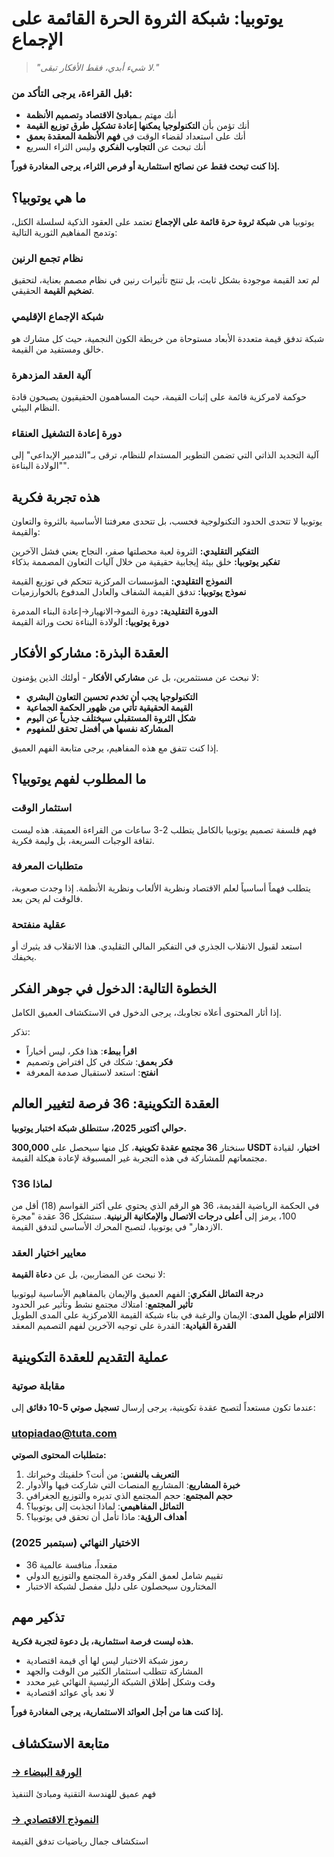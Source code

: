# يوتوبيا: شبكة الثروة الحرة القائمة على الإجماع

> *"لا شيء أبدي، فقط الأفكار تبقى."*  

### قبل القراءة، يرجى التأكد من:

- أنك مهتم بـ**مبادئ الاقتصاد** و**تصميم الأنظمة**
- أنك تؤمن بأن **التكنولوجيا يمكنها إعادة تشكيل طرق توزيع القيمة**
- أنك على استعداد لقضاء الوقت في **فهم الأنظمة المعقدة بعمق**
- أنك تبحث عن **التجاوب الفكري** وليس الثراء السريع

**إذا كنت تبحث فقط عن نصائح استثمارية أو فرص الثراء، يرجى المغادرة فوراً.**


## ما هي يوتوبيا؟

يوتوبيا هي **شبكة ثروة حرة قائمة على الإجماع** تعتمد على العقود الذكية لسلسلة الكتل، وتدمج المفاهيم الثورية التالية:

### نظام تجمع الرنين
لم تعد القيمة موجودة بشكل ثابت، بل تنتج تأثيرات رنين في نظام مصمم بعناية، لتحقيق **تضخيم القيمة** الحقيقي.

### شبكة الإجماع الإقليمي  
شبكة تدفق قيمة متعددة الأبعاد مستوحاة من خريطة الكون النجمية، حيث كل مشارك هو خالق ومستفيد من القيمة.

### آلية العقد المزدهرة
حوكمة لامركزية قائمة على إثبات القيمة، حيث المساهمون الحقيقيون يصبحون قادة النظام البيئي.

### دورة إعادة التشغيل العنقاء
آلية التجديد الذاتي التي تضمن التطوير المستدام للنظام، ترقى بـ"التدمير الإبداعي" إلى "الولادة البناءة".


## هذه تجربة فكرية

يوتوبيا لا تتحدى الحدود التكنولوجية فحسب، بل تتحدى معرفتنا الأساسية بالثروة والتعاون والقيمة:

**التفكير التقليدي:** الثروة لعبة محصلتها صفر، النجاح يعني فشل الآخرين  
**تفكير يوتوبيا:** خلق بيئة إيجابية حقيقية من خلال آليات التعاون المصممة بذكاء

**النموذج التقليدي:** المؤسسات المركزية تتحكم في توزيع القيمة  
**نموذج يوتوبيا:** تدفق القيمة الشفاف والعادل المدفوع بالخوارزميات

**الدورة التقليدية:** دورة النمو→الانهيار→إعادة البناء المدمرة  
**دورة يوتوبيا:** الولادة البناءة تحت وراثة القيمة


## العقدة البذرة: مشاركو الأفكار

لا نبحث عن مستثمرين، بل عن **مشاركي الأفكار** - أولئك الذين يؤمنون:

- **التكنولوجيا يجب أن تخدم تحسين التعاون البشري**
- **القيمة الحقيقية تأتي من ظهور الحكمة الجماعية**  
- **شكل الثروة المستقبلي سيختلف جذرياً عن اليوم**
- **المشاركة نفسها هي أفضل تحقق للمفهوم**

إذا كنت تتفق مع هذه المفاهيم، يرجى متابعة الفهم العميق.


## ما المطلوب لفهم يوتوبيا؟

### استثمار الوقت
فهم فلسفة تصميم يوتوبيا بالكامل يتطلب 2-3 ساعات من القراءة العميقة. هذه ليست ثقافة الوجبات السريعة، بل وليمة فكرية.

### متطلبات المعرفة  
يتطلب فهماً أساسياً لعلم الاقتصاد ونظرية الألعاب ونظرية الأنظمة. إذا وجدت صعوبة، فالوقت لم يحن بعد.

### عقلية منفتحة
استعد لقبول الانقلاب الجذري في التفكير المالي التقليدي. هذا الانقلاب قد يثيرك أو يخيفك.


## الخطوة التالية: الدخول في جوهر الفكر

إذا أثار المحتوى أعلاه تجاوبك، يرجى الدخول في الاستكشاف العميق الكامل.

تذكر:
- **اقرأ ببطء**: هذا فكر، ليس أخباراً
- **فكر بعمق**: شكك في كل افتراض وتصميم
- **انفتح**: استعد لاستقبال صدمة المعرفة


## العقدة التكوينية: 36 فرصة لتغيير العالم

**حوالي أكتوبر 2025، ستنطلق شبكة اختبار يوتوبيا.**

سنختار **36 مجتمع عقدة تكوينية**، كل منها سيحصل على **300,000 USDT اختبار**، لقيادة مجتمعاتهم للمشاركة في هذه التجربة غير المسبوقة لإعادة هيكلة القيمة.

### لماذا 36؟

في الحكمة الرياضية القديمة، 36 هو الرقم الذي يحتوي على أكثر القواسم (18) أقل من 100، يرمز إلى **أعلى درجات الاتصال والإمكانية الرنينية**. ستشكل 36 عقدة "مجرة الازدهار" في يوتوبيا، لتصبح المحرك الأساسي لتدفق القيمة.

### معايير اختيار العقد

لا نبحث عن المضاربين، بل عن **دعاة القيمة**:

**درجة التماثل الفكري**: الفهم العميق والإيمان بالمفاهيم الأساسية ليوتوبيا  
**تأثير المجتمع**: امتلاك مجتمع نشط وتأثير عبر الحدود  
**الالتزام طويل المدى**: الإيمان والرغبة في بناء شبكة القيمة اللامركزية على المدى الطويل  
**القدرة القيادية**: القدرة على توجيه الآخرين لفهم التصميم المعقد  


## عملية التقديم للعقدة التكوينية

### مقابلة صوتية
عندما تكون مستعداً لتصبح عقدة تكوينية، يرجى إرسال **تسجيل صوتي 5-10 دقائق** إلى:  
### utopiadao@tuta.com

**متطلبات المحتوى الصوتي:**
1. **التعريف بالنفس**: من أنت؟ خلفيتك وخبراتك
2. **خبرة المشاريع**: المشاريع المنصات التي شاركت فيها والأدوار
3. **حجم المجتمع**: حجم المجتمع الذي تديره والتوزيع الجغرافي
4. **التماثل المفاهيمي**: لماذا انجذبت إلى يوتوبيا؟
5. **أهداف الرؤية**: ماذا تأمل أن تحقق في يوتوبيا؟

### الاختيار النهائي (سبتمبر 2025)
- 36 مقعداً، منافسة عالمية
- تقييم شامل لعمق الفكر وقدرة المجتمع والتوزيع الدولي
- المختارون سيحصلون على دليل مفصل لشبكة الاختبار


## تذكير مهم

**هذه ليست فرصة استثمارية، بل دعوة لتجربة فكرية.**

- رموز شبكة الاختبار ليس لها أي قيمة اقتصادية
- المشاركة تتطلب استثمار الكثير من الوقت والجهد
- وقت وشكل إطلاق الشبكة الرئيسية النهائي غير محدد
- لا نعد بأي عوائد اقتصادية

**إذا كنت هنا من أجل العوائد الاستثمارية، يرجى المغادرة فوراً.**


## متابعة الاستكشاف

### [→ الورقة البيضاء](/ar/whitepaper/)
فهم عميق للهندسة التقنية ومبادئ التنفيذ

### [→ النموذج الاقتصادي](/ar/economics/)
استكشاف جمال رياضيات تدفق القيمة